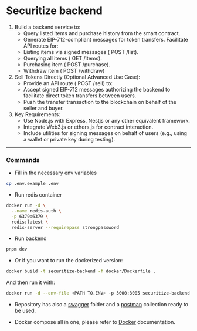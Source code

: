 # Securitize backend

1. Build a backend service to:
   - Query listed items and purchase history from the smart contract.
   - Generate EIP-712-compliant messages for token transfers.
     Facilitate API routes for:
   - Listing items via signed messages ( POST /list).
   - Querying all items ( GET /items).
   - Purchasing item ( POST /purchase).
   - Withdraw item ( POST /withdraw)
2. Sell Tokens Directly (Optional Advanced Use Case):
   - Provide an API route ( POST /sell) to:
   - Accept signed EIP-712 messages authorizing the backend to facilitate direct token transfers between users.
   - Push the transfer transaction to the blockchain on behalf of the seller and buyer.
3. Key Requirements:
   - Use Node.js with Express, Nestjs or any other equivalent framework.
   - Integrate Web3.js or ethers.js for contract interaction.
   - Include utilities for signing messages on behalf of users (e.g., using a wallet or private key during testing).

---

### Commands

- Fill in the necessary env variables

```bash
cp .env.example .env
```

- Run redis container

```bash
docker run -d \
  --name redis-auth \
  -p 6379:6379 \
  redis:latest \
  redis-server --requirepass strongpassword
```

- Run backend

```bash
pnpm dev
```

- Or if you want to run the dockerized version:

```bash
docker build -t securitize-backend -f docker/Dockerfile .
```

And then run it with:

```bash
docker run -d --env-file <PATH TO.ENV> -p 3000:3005 securitize-backend
```

- Repository has also a [swagger](./swagger/openapi-spec.json) folder and a [postman](./postman/Securitize.postman_collection.json) collection ready to be used.

* Docker compose all in one, please refer to [Docker](./docker/README.md) documentation.
